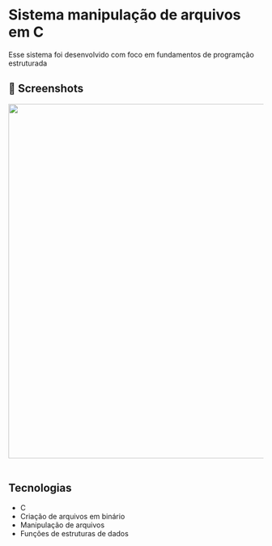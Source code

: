 # Sistema manipulação de arquivos em C
Esse sistema foi desenvolvido com foco em fundamentos de programção estruturada  

## :camera_flash: Screenshots
<!-- You can add more screenshots here if you like -->
<img src="/result/img1.png" width="700px">&emsp;
## Tecnologias
* C
* Criação de arquivos em binário
* Manipulação de arquivos
* Funções de estruturas de dados
